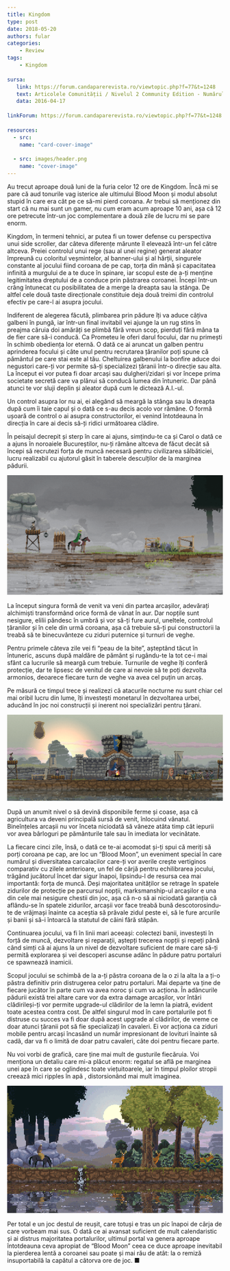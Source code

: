 ```yaml
---
title: Kingdom
type: post
date: 2018-05-20
authors: fular
categories:
    - Review
tags:
    - Kingdom

sursa:
   link: https://forum.candaparerevista.ro/viewtopic.php?f=77&t=1248
   text: Articolele Comunității / Nivelul 2 Community Edition - Numărul 1
   data: 2016-04-17

linkForum: https://forum.candaparerevista.ro/viewtopic.php?f=77&t=1248

resources:
  - src: 
    name: "card-cover-image"

  - src: images/header.png
    name: "cover-image"
---
```

Au trecut aproape două luni de la furia celor 12 ore de Kingdom. Încă mi se pare că aud tonurile vag isterice ale ultimului Blood Moon și modul absolut stupid în care era cât pe ce să-mi pierd coroana. Ar trebui să menționez din start că nu mai sunt un gamer, nu cum eram acum aproape 10 ani, așa că 12 ore petrecute într-un joc complementare a două zile de lucru mi se pare enorm. 

Kingdom, în termeni tehnici, ar putea fi un tower defense cu perspectiva unui side scroller, dar câteva diferențe mărunte îl elevează într-un fel către altceva. Preiei controlul unui rege (sau al unei regine) generat aleator împreună cu coloritul veșmintelor, al banner-ului și al hărții, singurele constante al jocului fiind coroana de pe cap, torța din mână și capacitatea infinită a murgului de a te duce în spinare, iar scopul este de a-ți menține legitimitatea dreptului de a conduce prin păstrarea coroanei. Începi într-un crâng întunecat cu posibilitatea de a merge la dreapta sau la stânga. De altfel cele două taste direcționale constituie deja două treimi din controlul efectiv pe care-l ai asupra jocului. 

Indiferent de alegerea făcută, plimbarea prin pădure îți va aduce câțiva galbeni în pungă, iar într-un final invitabil vei ajunge la un rug stins în preajma căruia doi amărâți se plimbă fără vreun scop, pierduți fără mâna ta de fier care să-i conducă. Ca Prometeu le oferi darul focului, dar nu primești în schimb obediența lor eternă. O dată ce ai aruncat un galben pentru aprinderea focului și câte unul pentru recrutarea țăranilor poți spune că pământul pe care stai este al tău. Cheltuirea galbenului la bonfire aduce doi negustori care-ți vor permite să-ți specializezi țăranii într-o direcție sau alta. La început ei vor putea fi doar arcași sau dulgheri/zidari și vor începe prima societate secretă care va plănui să conducă lumea din întuneric. Dar până atunci te vor sluji deplin și aleator după cum le dictează A.I.-ul. 

Un control asupra lor nu ai, ei alegând să meargă la stânga sau la dreapta după cum îi taie capul și o dată ce s-au decis acolo vor rămâne. O formă ușoară de control o ai asupra constructorilor, ei venind întotdeauna în direcția în care ai decis să-ți ridici următoarea clădire. 

În peisajul decrepit și sterp în care ai ajuns, simțindu-te ca și Carol o dată ce a ajuns în noroaiele Bucureștilor, nu-ți rămâne altceva de făcut decât să începi să recrutezi forța de muncă necesară pentru civilizarea sălbăticiei, lucru realizabil cu ajutorul găsit în taberele desculților de la marginea pădurii. 

![A plecat cu oastea şi n-a mai venit.](gallery/jealous.png)

La început singura formă de venit va veni din partea arcașilor, adevărați alchimiști transformând orice formă de vânat în aur. Dar nopțile sunt nesigure, elilii pândesc în umbră și vor să-ți fure aurul, uneltele, controlul țăranilor și în cele din urmă coroana, așa că trebuie să-ți pui constructorii la treabă să te binecuvânteze cu ziduri puternice și turnuri de veghe. 

Pentru primele câteva zile vei fi “peau de la bite”, așteptând tăcut în întuneric, ascuns după maldăre de pământ și rugându-te la tot ce-i mai sfânt ca lucrurile să meargă cum trebuie. Turnurile de veghe îți conferă protecție, dar te lipsesc de venitul de care ai nevoie să te poți dezvolta armonios, deoarece fiecare turn de veghe va avea cel puțin un arcaș. 

Pe măsură ce timpul trece și realizezi că atacurile nocturne nu sunt chiar cel mai oribil lucru din lume, îți investești monetarul în dezvoltarea urbei, aducând în joc noi construcții și inerent noi specializări pentru țărani. 

![Dar deschideţi poarta... Turcii mă-nconjor...](gallery/unspecified.png)

După un anumit nivel o să devină disponibile ferme și coase, așa că agricultura va deveni principală sursă de venit, înlocuind vânatul. Bineînțeles arcașii nu vor înceta niciodată să vâneze atâta timp cât iepurii vor avea bârloguri pe pământurile tale sau în imediata lor vecinătate. 

La fiecare cinci zile, însă, o dată ce te-ai acomodat și-ți spui că meriți să porți coroana pe cap, are loc un “Blood Moon”, un eveniment special în care numărul și diversitatea carcalacilor care-ți vor averile crește vertiginos comparativ cu zilele anterioare, un fel de cârjă pentru echilibrarea jocului, trăgând jucătorul încet dar sigur înapoi, lipsindu-l de resursa cea mai importantă: forța de muncă. Deși majoritatea unităților se retrage în spatele zidurilor de protecție pe parcursul nopții, marksmanship-ul arcașilor e una din cele mai nesigure chestii din joc, așa că n-o să ai niciodată garanția că aflându-se în spatele zidurilor, arcașii vor face treabă bună descotorosindu-te de vrăjmași înainte ca aceștia să prăvale zidul peste ei, să le fure arcurile și banii și să-i întoarcă la statutul de câini fără stăpân. 

Continuarea jocului, va fi în linii mari aceeași: colectezi banii, investești în forță de muncă, dezvoltare și reparații, aștepți trecerea nopții și repeți până când simți că ai ajuns la un nivel de dezvoltare suficient de mare care să-ți permită explorarea și vei descoperi ascunse adânc în pădure patru portaluri ce spawnează inamicii. 

Scopul jocului se schimbă de la a-ți păstra coroana de la o zi la alta la a ți-o păstra definitiv prin distrugerea celor patru portaluri. Mai departe va ține de fiecare jucător în parte cum va avea noroc și cum va acționa. În adâncurile pădurii există trei altare care vor da extra damage arcașilor, vor întări clădirileși-ți vor permite upgrade-ul clădirilor de la lemn la piatră, evident toate acestea contra cost. De altfel singurul mod în care portalurile pot fi distruse cu succes va fi doar după acest upgrade al clădirilor, de vreme ce doar atunci țăranii pot să fie specializați în cavaleri. Ei vor acționa ca ziduri mobile pentru arcași încasând un număr impresionant de lovituri înainte să cadă, dar va fi o limită de doar patru cavaleri, câte doi pentru fiecare parte.

Nu voi vorbi de grafică, care ține mai mult de gusturile fiecăruia. Voi menționa un detaliu care mi-a plăcut enorm: regatul se află pe marginea unei ape în care se oglindesc toate viețuitoarele, iar în timpul ploilor stropii creează mici ripples în apă , distorsionând mai mult imaginea. 

![Unde cură-n poale un râu mititel](gallery/tumblr_o0chgg4geO1qciqqno8_540.gif)

Per total e un joc destul de reușit, care totuși e tras un pic înapoi de cârja de care vorbeam mai sus. O dată ce ai avansat suficient de mult calendaristic și ai distrus majoritatea portalurilor, ultimul portal va genera aproape întotdeauna ceva apropiat de “Blood Moon” ceea ce duce aproape inevitabil la pierderea lentă a coroanei sau poate și mai rău de atât: la o remiză insuportabilă la capătul a câtorva ore de joc. ■